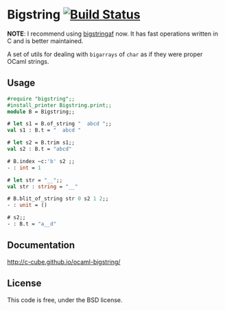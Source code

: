 # Bigstring [![Build Status](https://travis-ci.org/c-cube/ocaml-bigstring.svg?branch=master)](https://travis-ci.org/c-cube/ocaml-bigstring)

**NOTE**: I recommend using [bigstringaf](https://github.com/inhabitedtype/bigstringaf) now. It has fast operations written in C and is better maintained.

A set of utils for dealing with `bigarrays` of `char` as if they were proper
OCaml strings.

## Usage

```ocaml
#require "bigstring";;
#install_printer Bigstring.print;;
module B = Bigstring;;

# let s1 = B.of_string "  abcd ";;
val s1 : B.t = "  abcd "

# let s2 = B.trim s1;;
val s2 : B.t = "abcd"

# B.index ~c:'b' s2 ;;
- : int = 1

# let str = "__";;
val str : string = "__"

# B.blit_of_string str 0 s2 1 2;;
- : unit = ()

# s2;;
- : B.t = "a__d"
```

## Documentation

http://c-cube.github.io/ocaml-bigstring/

## License

This code is free, under the BSD license.
